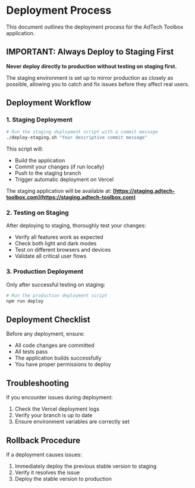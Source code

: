 # Deployment Process

This document outlines the deployment process for the AdTech Toolbox application.

## IMPORTANT: Always Deploy to Staging First

**Never deploy directly to production without testing on staging first.**

The staging environment is set up to mirror production as closely as possible, allowing you to catch and fix issues before they affect real users.

## Deployment Workflow

### 1. Staging Deployment

```bash
# Run the staging deployment script with a commit message
./deploy-staging.sh "Your descriptive commit message"
```

This script will:
- Build the application
- Commit your changes (if run locally)
- Push to the staging branch
- Trigger automatic deployment on Vercel

The staging application will be available at: **[https://staging.adtech-toolbox.com](https://staging.adtech-toolbox.com)**

### 2. Testing on Staging

After deploying to staging, thoroughly test your changes:

- Verify all features work as expected
- Check both light and dark modes
- Test on different browsers and devices
- Validate all critical user flows

### 3. Production Deployment

Only after successful testing on staging:

```bash
# Run the production deployment script
npm run deploy
```

## Deployment Checklist

Before any deployment, ensure:

- All code changes are committed
- All tests pass
- The application builds successfully
- You have proper permissions to deploy

## Troubleshooting

If you encounter issues during deployment:

1. Check the Vercel deployment logs
2. Verify your branch is up to date
3. Ensure environment variables are correctly set

## Rollback Procedure

If a deployment causes issues:

1. Immediately deploy the previous stable version to staging
2. Verify it resolves the issue
3. Deploy the stable version to production 
